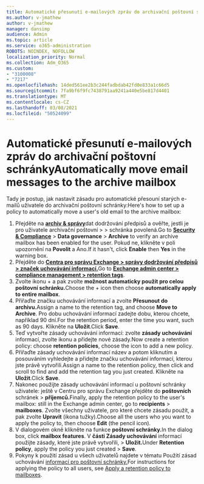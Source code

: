 ```yaml
---
title: Automatické přesunutí e-mailových zpráv do archivační poštovní schránky
ms.author: v-jmathew
author: v-jmathew
manager: dansimp
audience: Admin
ms.topic: article
ms.service: o365-administration
ROBOTS: NOINDEX, NOFOLLOW
localization_priority: Normal
ms.collection: Adm_O365
ms.custom:
- "3100008"
- "7217"
ms.openlocfilehash: 14ded561ee2b3c244fadbdab42fd0e833a1c66d5
ms.sourcegitcommit: 7fa9bf6f9fc7438791aa9241a440e5be817d4401
ms.translationtype: MT
ms.contentlocale: cs-CZ
ms.lasthandoff: 03/08/2021
ms.locfileid: "50524099"
---
```

# <a name="automatically-move-email-messages-to-the-archive-mailbox"></a><span data-ttu-id="247e8-102">Automatické přesunutí e-mailových zpráv do archivační poštovní schránky</span><span class="sxs-lookup"><span data-stu-id="247e8-102">Automatically move email messages to the archive mailbox</span></span>

<span data-ttu-id="247e8-103">Tady je postup, jak nastavit zásadu pro automatické přesouní starých e-mailů uživatele do archivační poštovní schránky:</span><span class="sxs-lookup"><span data-stu-id="247e8-103">Here's how to set up a policy to automatically move a user's old email to the archive mailbox:</span></span>

1. <span data-ttu-id="247e8-104">Přejděte na [**archiv & správy**](https://go.microsoft.com/fwlink/p/?linkid=2077143)dat dodržování předpisů a ověřte, jestli je pro uživatele archivační poštovní  >    >   schránka povolená.</span><span class="sxs-lookup"><span data-stu-id="247e8-104">Go to [**Security & Compliance**](https://go.microsoft.com/fwlink/p/?linkid=2077143) > **Data governance** > **Archive** to verify an archive mailbox has been enabled for the user.</span></span> <span data-ttu-id="247e8-105">Pokud ne, klikněte v  poli upozornění na **Povolit** a Ano.</span><span class="sxs-lookup"><span data-stu-id="247e8-105">If it hasn't, click **Enable** then **Yes** in the warning box.</span></span>
2. <span data-ttu-id="247e8-106">Přejděte do [**Centra pro správu Exchange > správy dodržování předpisů > značek uchovávání informací.**](https://go.microsoft.com/fwlink/?linkid=2059104)</span><span class="sxs-lookup"><span data-stu-id="247e8-106">Go to [**Exchange admin center > compliance management > retention tags**](https://go.microsoft.com/fwlink/?linkid=2059104).</span></span>
3. <span data-ttu-id="247e8-107">Zvolte ikonu + a pak zvolte **možnost automaticky použít pro celou poštovní schránku.**</span><span class="sxs-lookup"><span data-stu-id="247e8-107">Choose the + icon then choose **automatically apply to entire mailbox**.</span></span>
4. <span data-ttu-id="247e8-108">Přiřaďte značku uchovávání informací a zvolte **Přesunout do archivu.**</span><span class="sxs-lookup"><span data-stu-id="247e8-108">Assign a name to the retention tag, and choose **Move to Archive**.</span></span> <span data-ttu-id="247e8-109">Pro dobu uchovávání informací zadejte dobu, kterou chcete, například 90 dní.</span><span class="sxs-lookup"><span data-stu-id="247e8-109">For the retention period, enter the time you want, such as 90 days.</span></span> <span data-ttu-id="247e8-110">Klikněte na **Uložit**.</span><span class="sxs-lookup"><span data-stu-id="247e8-110">Click **Save**.</span></span>
5. <span data-ttu-id="247e8-111">Teď vytvořte zásady uchovávání informací: zvolte **zásady uchovávání** informací, zvolte ikonu a přidejte nové zásady.</span><span class="sxs-lookup"><span data-stu-id="247e8-111">Now create a retention policy: choose **retention policies**, choose the icon to add a new policy.</span></span>
6. <span data-ttu-id="247e8-112">Přiřaďte zásady uchovávání informací název a potom kliknutím a posouváním vyhledejte a přidejte značku uchovávání informací, kterou jste právě vytvořili.</span><span class="sxs-lookup"><span data-stu-id="247e8-112">Assign a name to the retention policy, then click and scroll to find and add the retention tag you just created.</span></span> <span data-ttu-id="247e8-113">Klikněte na **Uložit**.</span><span class="sxs-lookup"><span data-stu-id="247e8-113">Click **Save**.</span></span>
7. <span data-ttu-id="247e8-114">Nakonec použijte zásady uchovávání informací u poštovní schránky uživatele: ještě v Centru pro správu Exchange přejděte do **poštovních** schránek  >  **příjemců.**</span><span class="sxs-lookup"><span data-stu-id="247e8-114">Finally, apply the retention policy to the user's mailbox: still in the Exchange admin center, go to **recipients** > **mailboxes**.</span></span> <span data-ttu-id="247e8-115">Zvolte všechny uživatele, pro které chcete zásadu použít, a pak zvolte **Upravit** (ikona tužky).</span><span class="sxs-lookup"><span data-stu-id="247e8-115">Choose all the users who you want to apply the policy to, then choose **Edit** (the pencil icon).</span></span>
8. <span data-ttu-id="247e8-116">V dialogovém okně klikněte na funkce **poštovní schránky.**</span><span class="sxs-lookup"><span data-stu-id="247e8-116">In the dialog box, click **mailbox features**.</span></span> <span data-ttu-id="247e8-117">V **části Zásady uchovávání** informací použijte zásady, které jste právě vytvořili, > **Uložit.**</span><span class="sxs-lookup"><span data-stu-id="247e8-117">Under **Retention policy**, apply the policy you just created > **Save**.</span></span>
9. <span data-ttu-id="247e8-118">Pokyny k použití zásad u všech uživatelů najdete v tématu Použití zásad uchovávání [informací pro poštovní schránky.](https://docs.microsoft.com/exchange/security-and-compliance/messaging-records-management/apply-retention-policy)</span><span class="sxs-lookup"><span data-stu-id="247e8-118">For instructions for applying the policy to all users, see [Apply a retention policy to mailboxes](https://docs.microsoft.com/exchange/security-and-compliance/messaging-records-management/apply-retention-policy).</span></span>
